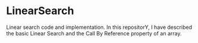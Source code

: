 # LinearSearch
Linear search code and implementation.
In this repositorY, I have described the basic Linear Search and the Call By Reference property of an array.

